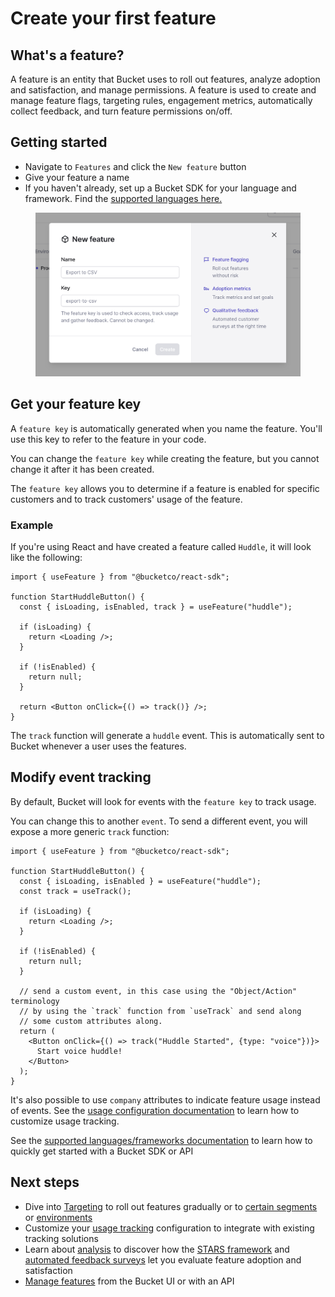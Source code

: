 # Create your first feature

## What's a feature?

A feature is an entity that Bucket uses to roll out features, analyze adoption and satisfaction, and manage permissions.  A feature is used to create and manage feature flags, targeting rules,  engagement metrics, automatically collect feedback, and turn feature permissions on/off.

## Getting started

* Navigate to `Features` and click the `New feature` button
* Give your feature a name
* If you haven't already, set up a Bucket SDK for your language and framework. Find the [supported languages here.](../supported-languages/overview.md)

<figure><img src="../.gitbook/assets/image (2).png" alt=""><figcaption></figcaption></figure>

## Get your feature key

A `feature key` is automatically generated when you name the feature. You'll use this key to refer to the feature in your code.

You can change the `feature key` while creating the feature, but you cannot change it after it has been created.

The `feature key` allows you to determine if a feature is enabled for specific customers and to track customers' usage of the feature.

### Example

If you're using React and have created a feature called `Huddle`, it will look like the following:

```tsx
import { useFeature } from "@bucketco/react-sdk";

function StartHuddleButton() {
  const { isLoading, isEnabled, track } = useFeature("huddle");

  if (isLoading) {
    return <Loading />;
  }

  if (!isEnabled) {
    return null;
  }

  return <Button onClick={() => track()} />;
}
```

The `track` function will generate a `huddle` event. This is automatically sent to Bucket whenever a user uses the features.&#x20;

## Modify event tracking

By default, Bucket will look for events with the `feature key` to track usage.

You can change this to another `event`. To send a different event, you will expose a more generic `track` function:

```tsx
import { useFeature } from "@bucketco/react-sdk";

function StartHuddleButton() {
  const { isLoading, isEnabled } = useFeature("huddle");
  const track = useTrack();

  if (isLoading) {
    return <Loading />;
  }

  if (!isEnabled) {
    return null;
  }

  // send a custom event, in this case using the "Object/Action" terminology
  // by using the `track` function from `useTrack` and send along
  // some custom attributes along.
  return (
    <Button onClick={() => track("Huddle Started", {type: "voice"})}>
      Start voice huddle!
    </Button>
  );
}
```

It's also possible to use `company` attributes to indicate feature usage instead of events. See the [usage configuration documentation](feature-usage-configuration.md) to learn how to customize usage tracking. &#x20;

See the [supported languages/frameworks documentation](../supported-languages/overview.md) to learn how to quickly get started with a Bucket SDK or API

## Next steps

* Dive into [Targeting](feature-targeting-rules/) to roll out features gradually or to [certain segments](feature-targeting-rules/creating-segments.md) or [environments](feature-targeting-rules/environments.md)
* Customize your [usage tracking](feature-usage-configuration.md) configuration to integrate with existing tracking solutions
* Learn about [analysis](feature-analysis/) to discover how the [STARS framework](feature-analysis/stars-framework.md) and [automated feedback surveys](feature-analysis/automated-feedback-surveys.md) let you evaluate feature adoption and satisfaction
* [Manage features](permissions-management.md) from the Bucket UI or with an API

